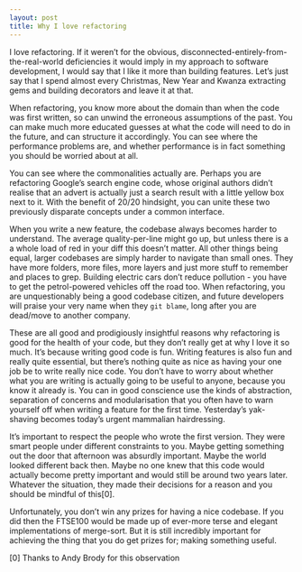 ```yaml
---
layout: post
title: Why I love refactoring
---
```

I love refactoring. If it weren’t for the obvious, disconnected-entirely-from-the-real-world deficiencies it would imply in my approach to software development, I would say that I like it more than building features. Let’s just say that I spend almost every Christmas, New Year and Kwanza extracting gems and building decorators and leave it at that.

When refactoring, you know more about the domain than when the code was first written, so can unwind the erroneous assumptions of the past. You can make much more educated guesses at what the code will need to do in the future, and can structure it accordingly. You can see where the performance problems are, and whether performance is in fact something you should be worried about at all.

You can see where the commonalities actually are. Perhaps you are refactoring Google’s search engine code, whose original authors didn’t realise that an advert is actually just a search result with a little yellow box next to it. With the benefit of 20/20 hindsight, you can unite these two previously disparate concepts under a common interface.

When you write a new feature, the codebase always becomes harder to understand. The average quality-per-line might go up, but unless there is a a whole load of red in your diff this doesn’t matter. All other things being equal, larger codebases are simply harder to navigate than small ones. They have more folders, more files, more layers and just more stuff to remember and places to grep. Building electric cars don’t reduce pollution - you have to get the petrol-powered vehicles off the road too. When refactoring, you are unquestionably being a good codebase citizen, and future developers will praise your very name when they `git blame`, long after you are dead/move to another company.

These are all good and prodigiously insightful reasons why refactoring is good for the health of your code, but they don’t really get at why I love it so much. It’s because writing good code is fun. Writing features is also fun and really quite essential, but there’s nothing quite as nice as having your one job be to write really nice code. You don’t have to worry about whether what you are writing is actually going to be useful to anyone, because you know it already is. You can in good conscience use the kinds of abstraction, separation of concerns and modularisation that you often have to warn yourself off when writing a feature for the first time. Yesterday’s yak-shaving becomes today’s urgent mammalian hairdressing.

It’s important to respect the people who wrote the first version. They were smart people under different constraints to you. Maybe getting something out the door that afternoon was absurdly important. Maybe the world looked different back then. Maybe no one knew that this code would actually become pretty important and would still be around two years later. Whatever the situation, they made their decisions for a reason and you should be mindful of this[0].

Unfortunately, you don’t win any prizes for having a nice codebase. If you did then the FTSE100 would be made up of ever-more terse and elegant implementations of merge-sort. But it is still incredibly important for achieving the thing that you do get prizes for; making something useful.

[0] Thanks to Andy Brody for this observation
